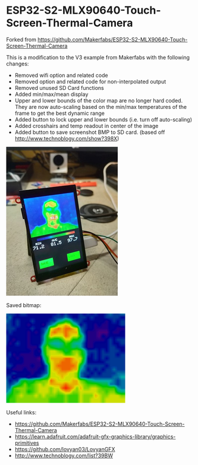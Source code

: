 # ESP32-S2-MLX90640-Touch-Screen-Thermal-Camera
Forked from https://github.com/Makerfabs/ESP32-S2-MLX90640-Touch-Screen-Thermal-Camera

This is a modification to the V3 example from Makerfabs with the following changes:
* Removed wifi option and related code
* Removed option and related code for non-interpolated output
* Removed unused SD Card functions
* Added min/max/mean display
* Upper and lower bounds of the color map are no longer hard coded. They are now auto-scaling based on the min/max temperatures of the frame to get the best dynamic range
* Added button to lock upper and lower bounds (i.e. turn off auto-scaling)
* Added crosshairs and temp readout in center of the image
* Added button to save screenshot BMP to SD card.  (based off http://www.technoblogy.com/show?398X)

![screen](https://github.com/turbo2ltr/ESP32-S2-MLX90640-Touch-Screen-Thermal-Camera/blob/main/md_pic/screen1.jpg?raw=true)

Saved bitmap:

![Saved Bitmap](https://raw.githubusercontent.com/turbo2ltr/ESP32-S2-MLX90640-Touch-Screen-Thermal-Camera/main/md_pic/image7.bmp)

Useful links:
* https://github.com/Makerfabs/ESP32-S2-MLX90640-Touch-Screen-Thermal-Camera
* https://learn.adafruit.com/adafruit-gfx-graphics-library/graphics-primitives
* https://github.com/lovyan03/LovyanGFX
* http://www.technoblogy.com/list?39BW
